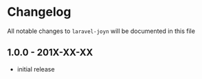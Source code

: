# Changelog

All notable changes to `laravel-joyn` will be documented in this file

## 1.0.0 - 201X-XX-XX

- initial release
